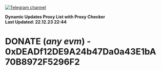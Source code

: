 [![Telegram channel](https://img.shields.io/endpoint?url=https://runkit.io/damiankrawczyk/telegram-badge/branches/master?url=https://t.me/n4z4v0d)](https://t.me/n4z4v0d) 

**Dynamic Updates Proxy List with Proxy Checker**  
**Last Updated: 22.12.23 22:44**

# DONATE (_any evm_) - 0xDEADf12DE9A24b47Da0a43E1bA70B8972F5296F2
